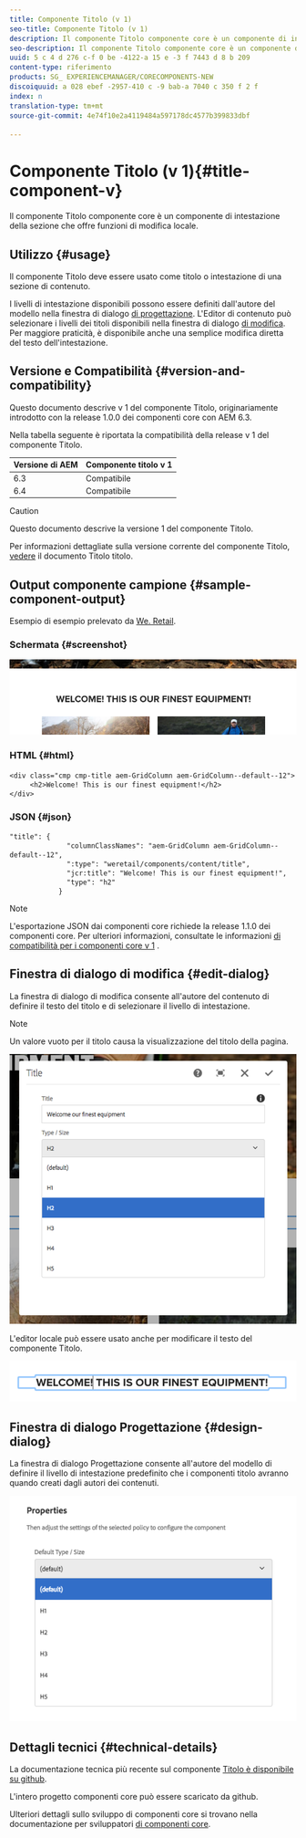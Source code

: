 ```yaml
---
title: Componente Titolo (v 1)
seo-title: Componente Titolo (v 1)
description: Il componente Titolo componente core è un componente di intestazione della sezione che offre funzioni di modifica locale.
seo-description: Il componente Titolo componente core è un componente di intestazione della sezione che offre funzioni di modifica locale.
uuid: 5 c 4 d 276 c-f 0 be -4122-a 15 e -3 f 7443 d 8 b 209
content-type: riferimento
products: SG_ EXPERIENCEMANAGER/CORECOMPONENTS-NEW
discoiquuid: a 028 ebef -2957-410 c -9 bab-a 7040 c 350 f 2 f
index: n
translation-type: tm+mt
source-git-commit: 4e74f10e2a4119484a597178dc4577b399833dbf

---
```



# Componente Titolo (v 1){#title-component-v}

Il componente Titolo componente core è un componente di intestazione della sezione che offre funzioni di modifica locale.

## Utilizzo {#usage}

Il componente Titolo deve essere usato come titolo o intestazione di una sezione di contenuto.

I livelli di intestazione disponibili possono essere definiti dall&#39;autore del modello nella finestra di dialogo [di progettazione](title-v1.md#main-pars_title_1995166862). L&#39;Editor di contenuto può selezionare i livelli dei titoli disponibili nella finestra di dialogo [di modifica](title-v1.md#main-pars_title). Per maggiore praticità, è disponibile anche una semplice modifica diretta del testo dell&#39;intestazione.

## Versione e Compatibilità {#version-and-compatibility}

Questo documento descrive v 1 del componente Titolo, originariamente introdotto con la release 1.0.0 dei componenti core con AEM 6.3.

Nella tabella seguente è riportata la compatibilità della release v 1 del componente Titolo.

| Versione di AEM | Componente titolo v 1 |
|--- |--- |
| 6.3 | Compatibile |
| 6.4 | Compatibile |

>[!CAUTION]
>
>Questo documento descrive la versione 1 del componente Titolo.
>
>Per informazioni dettagliate sulla versione corrente del componente Titolo, [vedere](title.md) il documento Titolo titolo.

## Output componente campione {#sample-component-output}

Esempio di esempio prelevato da [We. Retail](https://helpx.adobe.com/experience-manager/6-4/sites/developing/using/we-retail.html).

### Schermata {#screenshot}

![](assets/chlimage_1-36.png)

### HTML {#html}

```
<div class="cmp cmp-title aem-GridColumn aem-GridColumn--default--12">
     <h2>Welcome! This is our finest equipment!</h2>
</div>
```

### JSON {#json}

```
"title": {
              "columnClassNames": "aem-GridColumn aem-GridColumn--default--12",
              ":type": "weretail/components/content/title",
              "jcr:title": "Welcome! This is our finest equipment!",
              "type": "h2"
            }
```

>[!NOTE]
>
>L&#39;esportazione JSON dai componenti core richiede la release 1.1.0 dei componenti core. Per ulteriori informazioni, consultate le informazioni [di compatibilità per i componenti core v 1](versions.md#main-pars_title_236368006) .

## Finestra di dialogo di modifica {#edit-dialog}

La finestra di dialogo di modifica consente all&#39;autore del contenuto di definire il testo del titolo e di selezionare il livello di intestazione.

>[!NOTE]
>
>Un valore vuoto per il titolo causa la visualizzazione del titolo della pagina.

![](assets/chlimage_1-91.png)

L&#39;editor locale può essere usato anche per modificare il testo del componente Titolo.

![](assets/chlimage_1-37.png)

## Finestra di dialogo Progettazione {#design-dialog}

La finestra di dialogo Progettazione consente all&#39;autore del modello di definire il livello di intestazione predefinito che i componenti titolo avranno quando creati dagli autori dei contenuti.

![](assets/chlimage_1-92.png)

## Dettagli tecnici {#technical-details}

La documentazione tecnica più recente sul componente [Titolo è disponibile su github](https://github.com/adobe/aem-core-wcm-components/tree/master/content/src/content/jcr_root/apps/core/wcm/components/title/v1/title).

L&#39;intero progetto componenti core può essere scaricato da github.

Ulteriori dettagli sullo sviluppo di componenti core si trovano nella documentazione per sviluppatori [di componenti core](developing.md).
